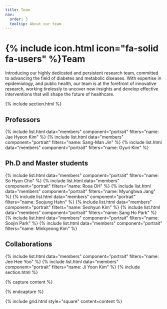 ```yaml
---
title: Team
nav:
  order: 3
  tooltip: About our team
---
```


# {% include icon.html icon="fa-solid fa-users" %}Team

Introducing our highly dedicated and persistent research team, committed to advancing the field of diabetes and metabolic diseases. With expertise in epidemiology, and public health, our team is at the forefront of innovative research, working tirelessly to uncover new insights and develop effective interventions that will shape the future of healthcare.

{% include section.html %}

## Professors 

{% include list.html data="members" component="portrait" filters="name: Jae Hyeon Kim" %}
{% include list.html data="members" component="portrait" filters="name: Sang-Man Jin" %}
{% include list.html data="members" component="portrait" filters="name: Gyuri Kim" %}

## Ph.D and Master students

{% include list.html data="members" component="portrait" filters="name: So Hyun Cho" %}
{% include list.html data="members" component="portrait" filters="name: Rosa OH" %}
{% include list.html data="members" component="portrait" filters="name: Myunghwa Jang" %}
{% include list.html data="members" component="portrait" filters="name: Soojung Hahn" %}
{% include list.html data="members" component="portrait" filters="name: Seohyun Kim" %}
{% include list.html data="members" component="portrait" filters="name: Sang Ho Park" %}
{% include list.html data="members" component="portrait" filters="name: Soojin Park" %}
{% include list.html data="members" component="portrait" filters="name: Minkyeong Kim" %}




## Collaborations
{% include list.html data="members" component="portrait" filters="name: Jee Hee Yoo" %}
{% include list.html data="members" component="portrait" filters="name: Ji Yoon Kim" %}
{% include section.html %}

{% capture content %}

{% endcapture %}

{% include grid.html style="square" content=content %}
